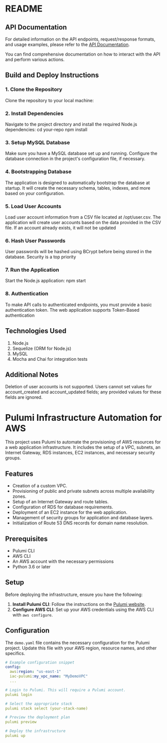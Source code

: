 # README

## API Documentation
For detailed information on the API endpoints, request/response formats, and usage examples, please refer to the [API Documentation]([https://link-to-api-documentation](https://app.swaggerhub.com/apis-docs/csye6225-webapp/cloud-native-webapp/fall2023-a3)).

You can find comprehensive documentation on how to interact with the API and perform various actions.

## Build and Deploy Instructions

### 1. Clone the Repository
Clone the repository to your local machine:
### 2. Install Dependencies
Navigate to the project directory and install the required Node.js dependencies:
    cd your-repo
    npm install
### 3. Setup MySQL Database
Make sure you have a MySQL database set up and running. Configure the database connection in the project's configuration file, if necessary.
### 4. Bootstrapping Database
The application is designed to automatically bootstrap the database at startup. It will create the necessary schema, tables, indexes, and more based on your configuration.
### 5. Load User Accounts
Load user account information from a CSV file located at /opt/user.csv. The application will create user accounts based on the data provided in the CSV file. If an account already exists, it will not be updated
### 6. Hash User Passwords
User passwords will be hashed using BCrypt before being stored in the database. Security is a top priority
### 7. Run the Application
Start the Node.js application:
    npm start

### 8. Authentication
To make API calls to authenticated endpoints, you must provide a basic authentication token. The web application supports Token-Based authentication

## Technologies Used
1. Node.js
2. Sequelize (ORM for Node.js)
3. MySQL
4. Mocha and Chai for integration tests

## Additional Notes
Deletion of user accounts is not supported.
Users cannot set values for account_created and account_updated fields; any provided values for these fields are ignored.

# Pulumi Infrastructure Automation for AWS

This project uses Pulumi to automate the provisioning of AWS resources for a web application infrastructure. It includes the setup of a VPC, subnets, an Internet Gateway, RDS instances, EC2 instances, and necessary security groups.

## Features

- Creation of a custom VPC.
- Provisioning of public and private subnets across multiple availability zones.
- Setup of an Internet Gateway and route tables.
- Configuration of RDS for database requirements.
- Deployment of an EC2 instance for the web application.
- Management of security groups for application and database layers.
- Initialization of Route 53 DNS records for domain name resolution.

## Prerequisites

- Pulumi CLI
- AWS CLI
- An AWS account with the necessary permissions
- Python 3.6 or later

## Setup

Before deploying the infrastructure, ensure you have the following:

1. **Install Pulumi CLI**: Follow the instructions on the [Pulumi website](https://www.pulumi.com/docs/get-started/aws/begin/).
2. **Configure AWS CLI**: Set up your AWS credentials using the AWS CLI with `aws configure`.

## Configuration

The `demo.yaml` file contains the necessary configuration for the Pulumi project. Update this file with your AWS region, resource names, and other specifics.

```yaml
# Example configuration snippet
config:
  aws:region: "us-east-1"
  iac-pulumi:my_vpc_name: "MyDemoVPC"
  ...

# Login to Pulumi. This will require a Pulumi account.
pulumi login

# Select the appropriate stack
pulumi stack select (your-stack-name)

# Preview the deployment plan
pulumi preview

# Deploy the infrastructure
pulumi up


